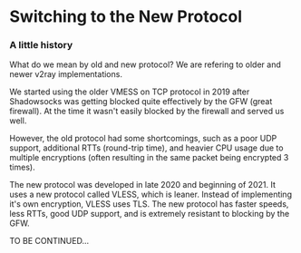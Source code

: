 # Switching to the New Protocol

### A little history

What do we mean by old and new protocol? We are refering to older and newer v2ray implementations.&#x20;

We started using the older VMESS on TCP protocol in 2019 after Shadowsocks was getting blocked quite effectively by the GFW (great firewall). At the time it wasn't easily blocked by the firewall and served us well.&#x20;

However, the old protocol had some shortcomings, such as a poor UDP support, additional RTTs (round-trip time), and heavier CPU usage due to multiple encryptions (often resulting in the same packet being encrypted 3 times).

&#x20;The new protocol was developed in late 2020 and beginning of 2021. It uses a new protocol called VLESS, which is leaner. Instead of implementing it's own encryption, VLESS uses TLS. The new protocol has faster speeds, less RTTs, good UDP support, and is extremely resistant to blocking by the GFW.&#x20;

TO BE CONTINUED...
